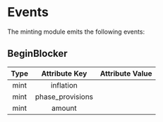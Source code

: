 # **Events**

The minting module emits the following events:

## **BeginBlocker**

| Type  |   Attribute Key   | Attribute Value  |
|:----: |:----------------: |:---------------: |
| mint  | inflation         |                  |
| mint  | phase_provisions  |                  |
| mint  | amount            |                  |
